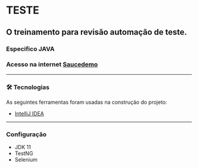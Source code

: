 # TESTE
## O treinamento para revisão automação de teste.
### Especifico JAVA
### Acesso na internet [Saucedemo](https://www.saucedemo.com/)

---

### 🛠 Tecnologias

As seguintes ferramentas foram usadas na construção do projeto:

- [IntelliJ IDEA](https://www.jetbrains.com/pt-br/idea/download/?section=windows)

---

### Configuração
- JDK 11
- TestNG
- Selenium